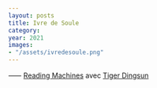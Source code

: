 ```yaml
---
layout: posts
title: Ivre de Soule
category:
year: 2021
images:
- "/assets/ivredesoule.png"
---
```


⸺ [Reading Machines][1] avec [Tiger Dingsun][2]

[1]: https://tdingsun.github.io/paul/
[2]: https://www.tiger.exposed/